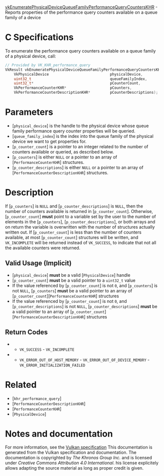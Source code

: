 [vkEnumeratePhysicalDeviceQueueFamilyPerformanceQueryCountersKHR](https://www.khronos.org/registry/vulkan/specs/1.3-extensions/man/html/vkEnumeratePhysicalDeviceQueueFamilyPerformanceQueryCountersKHR.html) - Reports properties of the performance query counters available on a queue family of a device

# C Specifications
To enumerate the performance query counters available on a queue family of a
physical device, call:
```c
// Provided by VK_KHR_performance_query
VkResult vkEnumeratePhysicalDeviceQueueFamilyPerformanceQueryCountersKHR(
    VkPhysicalDevice                            physicalDevice,
    uint32_t                                    queueFamilyIndex,
    uint32_t*                                   pCounterCount,
    VkPerformanceCounterKHR*                    pCounters,
    VkPerformanceCounterDescriptionKHR*         pCounterDescriptions);
```

# Parameters
- [`physical_device`] is the handle to the physical device whose queue family performance query counter properties will be queried.
- [`queue_family_index`] is the index into the queue family of the physical device we want to get properties for.
- [`p_counter_count`] is a pointer to an integer related to the number of counters available or queried, as described below.
- [`p_counters`] is either `NULL` or a pointer to an array of [`PerformanceCounterKHR`] structures.
- [`p_counter_descriptions`] is either `NULL` or a pointer to an array of [`PerformanceCounterDescriptionKHR`] structures.

# Description
If [`p_counters`] is `NULL` and [`p_counter_descriptions`] is `NULL`, then
the number of counters available is returned in [`p_counter_count`].
Otherwise, [`p_counter_count`] **must**  point to a variable set by the user to
the number of elements in the [`p_counters`], [`p_counter_descriptions`],
or both arrays and on return the variable is overwritten with the number of
structures actually written out.
If [`p_counter_count`] is less than the number of counters available, at
most [`p_counter_count`] structures will be written, and `VK_INCOMPLETE`
will be returned instead of `VK_SUCCESS`, to indicate that not all the
available counters were returned.
## Valid Usage (Implicit)
-  [`physical_device`] **must**  be a valid [`PhysicalDevice`] handle
-  [`p_counter_count`] **must**  be a valid pointer to a `uint32_t` value
-    If the value referenced by [`p_counter_count`] is not `0`, and [`p_counters`] is not `NULL`, [`p_counters`] **must**  be a valid pointer to an array of [`p_counter_count`][`PerformanceCounterKHR`] structures
-    If the value referenced by [`p_counter_count`] is not `0`, and [`p_counter_descriptions`] is not `NULL`, [`p_counter_descriptions`] **must**  be a valid pointer to an array of [`p_counter_count`][`PerformanceCounterDescriptionKHR`] structures

## Return Codes
*   - `VK_SUCCESS`  - `VK_INCOMPLETE` 
*   - `VK_ERROR_OUT_OF_HOST_MEMORY`  - `VK_ERROR_OUT_OF_DEVICE_MEMORY`  - `VK_ERROR_INITIALIZATION_FAILED`

# Related
- [`khr_performance_query`]
- [`PerformanceCounterDescriptionKHR`]
- [`PerformanceCounterKHR`]
- [`PhysicalDevice`]

# Notes and documentation
For more information, see the [Vulkan specification](https://www.khronos.org/registry/vulkan/specs/1.3-extensions/html/vkspec.html)
This documentation is generated from the Vulkan specification and documentation.
The documentation is copyrighted by *The Khronos Group Inc.* and is licensed under *Creative Commons Attribution 4.0 International*.
his license explicitely allows adapting the source material as long as proper credit is given.
        